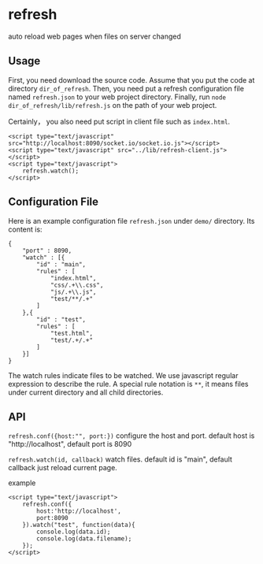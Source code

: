 refresh
=======

auto reload web pages when files on server changed

Usage
------
First, you need download the source code. Assume that you put the code at directory `dir_of_refresh`.
Then, you need put a refresh configuration file named `refresh.json` to your web project directory.
Finally, run `node dir_of_refresh/lib/refresh.js` on the path of your web project.

Certainly， you also need put script in client file such as `index.html`.
```
<script type="text/javascript" src="http://localhost:8090/socket.io/socket.io.js"></script>
<script type="text/javascript" src="../lib/refresh-client.js"></script>
<script type="text/javascript">
    refresh.watch();
</script>
```


Configuration File
-------
Here is an example configuration file `refresh.json` under `demo/` directory. Its content is:
````
{
	"port" : 8090,
	"watch" : [{
        "id" : "main",
        "rules" : [
            "index.html",
            "css/.+\\.css",
            "js/.+\\.js",
            "test/**/.+"
        ]
    },{
        "id" : "test",
        "rules" : [
            "test.html",
            "test/.+/.+"
        ]
    }]
}
`````

The watch rules indicate files to be watched. We use javascript regular expression to describe the rule. A special rule notation is `**`, it means files under current directory and all child directories.

API
------
`refresh.conf({host:"", port:})`
configure the host and port. default host is "http://localhost", default port is 8090

`refresh.watch(id, callback)`
watch files. default id is "main", default callback just reload current page.

example
```
<script type="text/javascript">
    refresh.conf({
        host:'http://localhost',
        port:8090
    }).watch("test", function(data){
        console.log(data.id);
        console.log(data.filename);
    });
</script>
````

